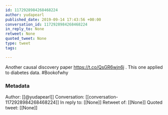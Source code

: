 ```yaml
---
id: 1172928984268468224
author: yudapearl
published_date: 2019-09-14 17:43:56 +00:00
conversation_id: 1172928984268468224
in_reply_to: None
retweet: None
quoted_tweet: None
type: tweet
tags:

---
```


Another causal discovery paper https://t.co/QsGR6wjn6j . This one applied to diabetes data. #Bookofwhy

### Metadata

Author: [[@yudapearl]]
Conversation: [[conversation-1172928984268468224]]
In reply to: [[None]]
Retweet of: [[None]]
Quoted tweet: [[None]]
